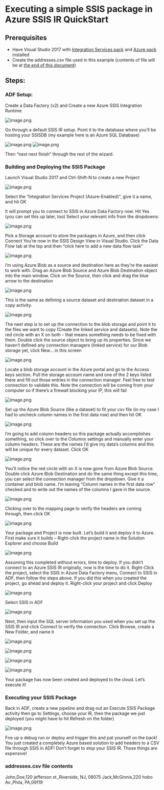 # Executing a simple SSIS package in Azure SSIS IR QuickStart
## Prerequisites
- Have Visual Studio 2017 with [Integration Services pack](https://docs.microsoft.com/en-us/sql/ssdt/download-sql-server-data-tools-ssdt) and [Azure pack](https://docs.microsoft.com/en-us/sql/integration-services/azure-feature-pack-for-integration-services-ssis?view=sql-server-2017) installed
- Create the addresses.csv file used in this example (contents of file will be at [the end of this document](https://dev.azure.com/Supportability/Big%20Data/_wiki/wikis/Big-Data.wiki/303022/Case-handling-SSIS-VNET-SHIR-Escalate-to-PG-on-First-Day-when-you-get?anchor=addresses.csv-file-contents))


## Steps:
### ADF Setup:
Create a Data Factory (v2) and Create a new Azure SSIS Integration Runtime

![image.png](/.attachments/image-8b761897-38dd-44ce-bd0f-c3a9dbdadf2f.png)

Go through a default SSIS IR setup.  Point it to the database where you’ll be hosting your SSISDB (my example here is an Azure SQL Database)

![image.png](/.attachments/image-74784573-9f2a-4bcc-8f44-2056a6711417.png) ![image.png](/.attachments/image-985908c7-5b76-4586-8140-db809e7161cb.png)

Then “next next finish” through the rest of the wizard.

### Building and Deploying the SSIS Package

Launch Visual Studio 2017 and Ctrl-Shift-N to create a new Project

![image.png](/.attachments/image-68839373-134a-4405-816c-60f898ebf618.png)

Select the “Integration Services Project (Azure-Enabled)”, give it a name, and hit OK

It will prompt you to connect to SSIS in Azure Data Factory now.  Hit Yes (you can set this up later, too)
Select your relevant info from the dropdowns:

![image.png](/.attachments/image-959de6d9-d309-49f0-a1fe-7fb48dda8eae.png)

Pick a Storage account to store the packages in Azure, and then click Connect
You’re now in the SSIS Design View in Visual Studio.  Click the Data Flow tab at the top and then “click here to add a new data flow task”

![image.png](/.attachments/image-f16414a1-9379-4ba4-bb15-eb45efd691ce.png)

I’m using Azure Blob as a source and destination here as they’re the easiest to work with.  Drag an Azure Blob Source and Azure Blob Destination object into the main window.  Click on the Source, then click and drag the blue arrow to the destination

![image.png](/.attachments/image-173664a5-9bd1-4db6-ac0e-87372ba73899.png)

This is the same as defining a source dataset and destination dataset in a copy activity.

![image.png](/.attachments/image-63c33c06-9da8-4cc9-ab28-de99fb04dc33.png)

The next step is to set up the connection to the blob storage and point it to the files we want to copy (Create the linked service and datasets).  Note the red circle with an X on both – that means something needs to be fixed with them.  Double click the source object to bring up its properties.
Since we haven’t defined any connection managers (linked service) for our Blob storage yet, click New… in this screen

![image.png](/.attachments/image-ae1f64e1-d150-40ee-98a7-001d071545e3.png)

Locate a blob storage account in the Azure portal and go to the Access keys section.  Pull the storage account name and one of the 2 keys listed there and fill out those entries in the connection manager.  Feel free to test connection to validate this.  Note the connection will be coming from your computer so if there’s a firewall blocking your IP, this will fail

![image.png](/.attachments/image-af3a158a-3c8a-44e3-9213-ffd2a82ff180.png)

Set up the Azure Blob Source (like a dataset) to fit your csv file (in my case I had to uncheck column names in the first data row) and then hit OK

![image.png](/.attachments/image-48c2e9ea-eee5-4e41-b038-dc7873229838.png)

I’m going to add column headers so this package actually accomplishes something, so click over to the Columns settings and manually enter your column headers.  These are the names I’d give my data’s columns and this will be unique for every dataset.  Click OK

![image.png](/.attachments/image-fae2a628-70f2-40f7-825c-a8486f979460.png)

You’ll notice the red circle with an X is now gone from Azure Blob Source.  Double click Azure Blob Destination and do the same thing except this time, you can select the connection manager from the dropdown.  Give it a container and blob name.  I’m leaving “Column names in the first data row” checked and to write out the names of the columns I gave in the source.

![image.png](/.attachments/image-cb94fb4c-7f2c-4438-a453-5e6e8ad7e58e.png)

Clicking over to the mapping page to verify the headers are coming through, then click OK

![image.png](/.attachments/image-b5145a4d-30c7-4afa-9302-4c48913fddfa.png)

Your package and Project is now built.  Let’s build it and deploy it to Azure.  First make sure it builds – Right-click the project name in the Solution Explorer and choose Build

![image.png](/.attachments/image-708dbe77-33d1-4068-8d59-1072c26e6de8.png)

Assuming this completed without errors, time to deploy.  If you didn’t connect to an Azure SSIS IR originally, now is the time to do it.  Right-Click the project, select the SSIS in Azure Data Factory menu, Connect to SSIS in ADF, then follow the steps above.  If you did this when you created the project, go ahead and deploy it.  Right-click your project and click Deploy

![image.png](/.attachments/image-aa4bd306-ce26-4bfc-912e-9685a9ce1347.png)

Select SSIS in ADF

![image.png](/.attachments/image-21116552-6a8b-4dae-8c58-2579c1488956.png)

Next, then input the SQL server information you used when you set up the SSIS IR and click Connect to verify the connection.  Click Browse, create a New Folder, and name it

![image.png](/.attachments/image-d3ae03d9-0de3-4ea5-9e30-6f836e44883b.png)

![image.png](/.attachments/image-2845e536-724f-445a-bb6b-6af0d3eab36b.png)

![image.png](/.attachments/image-bc7a0389-9e7a-44eb-ac8e-011256c3a541.png)

![image.png](/.attachments/image-80a4c256-97c8-44f7-b948-80cd0d220990.png)

Your package has now been created and deployed to the cloud.  Let’s execute it!

### Executing your SSIS Package

Back in ADF, create a new pipeline and drag out an Execute SSIS Package activity then go to Settings, choose your IR, then the package we just deployed (you might have to hit Refresh on the folder)

![image.png](/.attachments/image-d226e736-2a09-40e5-9d9a-79d4a43fd4e1.png)

Fire up a debug run or deploy and trigger this and pat yourself on the back! You just created a completely Azure based solution to add headers to a CSV file through SSIS in ADF!  Don’t forget to stop your SSIS IR.  Those things are expensive!


### addresses.csv file contents

John,Doe,120 jefferson st.,Riverside, NJ, 08075
Jack,McGinnis,220 hobo Av.,Phila, PA,09119